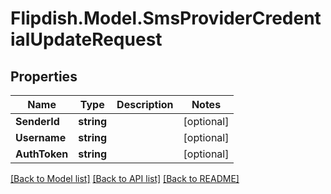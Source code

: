 # Flipdish.Model.SmsProviderCredentialUpdateRequest
## Properties

Name | Type | Description | Notes
------------ | ------------- | ------------- | -------------
**SenderId** | **string** |  | [optional] 
**Username** | **string** |  | [optional] 
**AuthToken** | **string** |  | [optional] 

[[Back to Model list]](../README.md#documentation-for-models) [[Back to API list]](../README.md#documentation-for-api-endpoints) [[Back to README]](../README.md)

